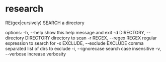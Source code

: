 # research
RE(gex|cursively) SEARCH a directory

options:
  -h, --help            show this help message and exit
  -d DIRECTORY, --directory DIRECTORY
                        directory to scan
  -r REGEX, --regex REGEX
                        regular expression to search for
  -x EXCLUDE, --exclude EXCLUDE
                        comma separated list of dirs to exclude
  -i, --ignorecase      search case insensitive
  -v, --verbose         increase verbosity
